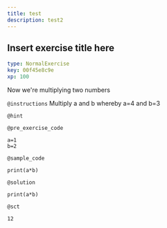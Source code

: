 ```yaml
---
title: test
description: test2
---
```


## Insert exercise title here

```yaml
type: NormalExercise
key: 00f45e8c9e
xp: 100
```

Now we're multiplying two numbers

`@instructions`
Multiply a and b whereby a=4 and b=3

`@hint`


`@pre_exercise_code`

```{python}
a=1
b=2
```


`@sample_code`

```{python}
print(a*b)
```


`@solution`

```{python}
print(a*b)
```


`@sct`

```{python}
12
```
